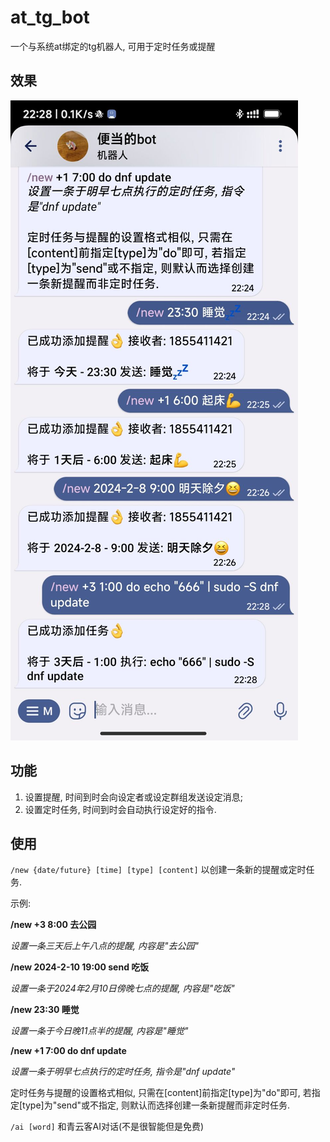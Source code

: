 # at_tg_bot

一个与系统at绑定的tg机器人, 可用于定时任务或提醒

## 效果

![效果](demo.jpg)

## 功能

1. 设置提醒, 时间到时会向设定者或设定群组发送设定消息;
2. 设置定时任务, 时间到时会自动执行设定好的指令.

## 使用

`/new {date/future} [time] [type] [content]` 以创建一条新的提醒或定时任务.

示例:

**/new +3 8:00 去公园**

_设置一条三天后上午八点的提醒, 内容是\"去公园\"_

**/new 2024-2-10 19:00 send 吃饭**

_设置一条于2024年2月10日傍晚七点的提醒, 内容是\"吃饭\"_

**/new 23:30 睡觉**

_设置一条于今日晚11点半的提醒, 内容是\"睡觉\"_

**/new +1 7:00 do dnf update**

_设置一条于明早七点执行的定时任务, 指令是\"dnf update\"_

定时任务与提醒的设置格式相似, 只需在[content]前指定[type]为\"do\"即可, 若指定[type]为\"send\"或不指定, 则默认而选择创建一条新提醒而非定时任务.

`/ai [word]` 和青云客AI对话(不是很智能但是免费)